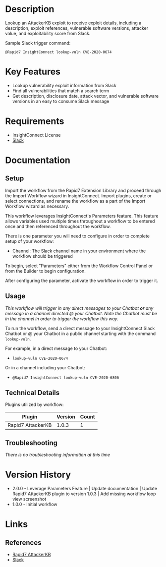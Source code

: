 # Description

Lookup an AttackerKB exploit to receive exploit details, including a description, exploit references, vulnerable software versions, attacker value, and exploitability score from Slack.

Sample Slack trigger command:

`@Rapid7 InsightConnect lookup-vuln CVE-2020-0674`

# Key Features

* Lookup vulnerability exploit information from Slack
* Find all vulnerabilities that match a search term
* Get description, disclosure date, attack vector, and vulnerable software versions in an easy to consume Slack message

# Requirements

* InsightConnect License
* [Slack](https://insightconnect.help.rapid7.com/docs/configure-slack-for-chatops)

# Documentation

## Setup

Import the workflow from the Rapid7 Extension Library and proceed through the Import Workflow wizard in InsightConnect. Import plugins, create or select connections, and rename the workflow as a part of the Import Workflow wizard as necessary.

This workflow leverages InsightConnect's Parameters feature. This feature allows variables used multiple times throughout a workflow to be entered once and then referenced throughout the workflow.

There is one parameter you will need to configure in order to complete setup of your workflow:

* Channel: The Slack channel name in your environment where the workflow should be triggered

To begin, select "Parameters" either from the Workflow Control Panel or from the Builder to begin configuration.

After configuring the parameter, activate the workflow in order to trigger it.

## Usage

*This workflow will trigger in any direct messages to your Chatbot **or** any message in a channel directed @ your Chatbot. Note the Chatbot must be in the channel in order to trigger the workflow this way.*

To run the workflow, send a direct message to your InsightConnect Slack Chatbot or @ your Chatbot in a public channel starting with the command `lookup-vuln`.

For example, in a direct message to your Chatbot:
* `lookup-vuln CVE-2020-0674`

Or in a channel including your Chatbot:
* `@Rapid7 InsightConnect lookup-vuln CVE-2020-6806`

## Technical Details

Plugins utilized by workflow:

|Plugin|Version|Count|
|----|----|--------|
|Rapid7 AttackerKB|1.0.3|1|

## Troubleshooting

_There is no troubleshooting information at this time_

# Version History

* 2.0.0 - Leverage Parameters Feature | Update documentation | Update Rapid7 AttackerKB plugin to version 1.0.3 | Add missing workflow loop view screenshot
* 1.0.0 - Initial workflow

# Links

## References

* [Rapid7 AttackerKB](https://attackerkb.com)
* [Slack](https://slack.com)
